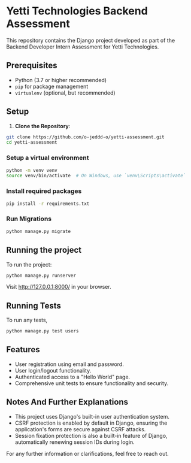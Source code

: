 # Yetti Technologies Backend Assessment

This repository contains the Django project developed as part of the Backend Developer Intern Assessment for Yetti Technologies.

## Prerequisites

- Python (3.7 or higher recommended)
- `pip` for package management
- `virtualenv` (optional, but recommended)

## Setup

1. **Clone the Repository**:
```bash
git clone https://github.com/o-jeddd-o/yetti-assessment.git
cd yetti-assessment
```
### Setup a virtual environment
```bash
python -m venv venv
source venv/bin/activate  # On Windows, use `venv\Scripts\activate`
```
### Install required packages
```bash
pip install -r requirements.txt
```
### Run Migrations
```bash
python manage.py migrate
```
## Running the project
To run the project:
```bash
python manage.py runserver
```
Visit http://127.0.0.1:8000/ in your browser.

## Running Tests
To run any tests,
```bash
python manage.py test users
```
## Features
* User registration using email and password.
* User login/logout functionality.
* Authenticated access to a "Hello World" page.
* Comprehensive unit tests to ensure functionality and security.

## Notes And Further Explanations
* This project uses Django's built-in user authentication system.
* CSRF protection is enabled by default in Django, ensuring the application's forms are secure against CSRF attacks.
* Session fixation protection is also a built-in feature of Django, automatically renewing session IDs during login.

For any further information or clarifications, feel free to reach out. 
